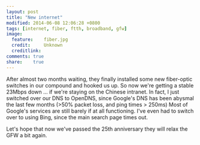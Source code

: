 ```yaml
---
layout: post
title: "New internet"
modified: 2014-06-08 12:06:28 +0800
tags: [internet, fiber, ftth, broadband, gfw]
image:
  feature:    fiber.jpg 
  credit:     Unknown
  creditlink: 
comments: true
share:    true
---
```

After almost two months waiting, they finally installed some new fiber-optic switches in our compound and hooked us up. So now we're getting a stable
23Mbps down ... if we're staying on the Chinese intranet. In fact, I just switched over our DNS to OpenDNS, since Google's DNS has been abysmal the
last few months (>50% packet loss, and ping times > 250ms) Most of Google's services are still barely if at all functioning. I've even had to switch
over to using Bing, since the main search page times out.

Let's hope that now we've passed the 25th anniversary they will relax the GFW a bit again.
